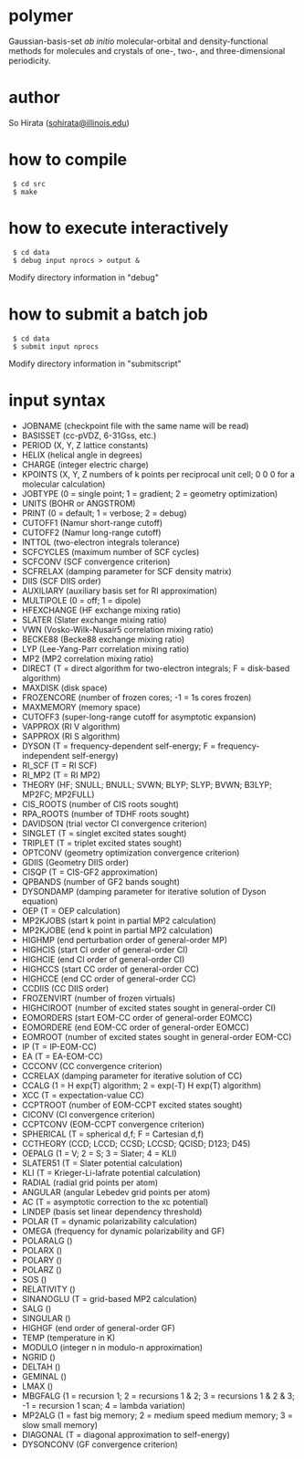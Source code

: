 # polymer
Gaussian-basis-set <i>ab initio</i> molecular-orbital and density-functional methods for molecules and crystals of one-, two-, and three-dimensional periodicity.

# author
So Hirata (sohirata@illinois.edu)

# how to compile

     $ cd src
     $ make

# how to execute interactively

     $ cd data
     $ debug input nprocs > output &

Modify directory information in "debug"

# how to submit a batch job

     $ cd data
     $ submit input nprocs

Modify directory information in "submitscript"

# input syntax

* JOBNAME (checkpoint file with the same name will be read)
* BASISSET (cc-pVDZ, 6-31Gss, etc.)
* PERIOD (X, Y, Z lattice constants)
* HELIX (helical angle in degrees)
* CHARGE (integer electric charge)
* KPOINTS (X, Y, Z numbers of k points per reciprocal unit cell; 0 0 0 for a molecular calculation)
* JOBTYPE (0 = single point; 1 = gradient; 2 = geometry optimization)
* UNITS (BOHR or ANGSTROM)
* PRINT (0 = default; 1 = verbose; 2 = debug)
* CUTOFF1 (Namur short-range cutoff)
* CUTOFF2 (Namur long-range cutoff)
* INTTOL (two-electron integrals tolerance)
* SCFCYCLES (maximum number of SCF cycles)
* SCFCONV (SCF convergence criterion)
* SCFRELAX (damping parameter for SCF density matrix)
* DIIS (SCF DIIS order)
* AUXILIARY (auxiliary basis set for RI approximation)
* MULTIPOLE (0 = off; 1 = dipole)
* HFEXCHANGE (HF exchange mixing ratio)
* SLATER (Slater exchange mixing ratio)
* VWN (Vosko-Wilk-Nusair5 correlation mixing ratio)
* BECKE88 (Becke88 exchange mixing ratio)
* LYP (Lee-Yang-Parr correlation mixing ratio)
* MP2 (MP2 correlation mixing ratio)
* DIRECT (T = direct algorithm for two-electron integrals; F = disk-based algorithm)
* MAXDISK (disk space)
* FROZENCORE (number of frozen cores; -1 = 1s cores frozen)
* MAXMEMORY (memory space)
* CUTOFF3 (super-long-range cutoff for asymptotic expansion)
* VAPPROX (RI V algorithm)
* SAPPROX (RI S algorithm)
* DYSON (T = frequency-dependent self-energy; F = frequency-independent self-energy)
* RI_SCF (T = RI SCF)
* RI_MP2 (T = RI MP2)
* THEORY (HF; SNULL; BNULL; SVWN; BLYP; SLYP; BVWN; B3LYP; MP2FC; MP2FULL)
* CIS_ROOTS (number of CIS roots sought)
* RPA_ROOTS (number of TDHF roots sought)
* DAVIDSON (trial vector CI convergence criterion)
* SINGLET (T = singlet excited states sought)
* TRIPLET (T = triplet excited states sought)
* OPTCONV (geometry optimization convergence criterion)
* GDIIS (Geometry DIIS order)
* CISQP (T = CIS-GF2 approximation)
* QPBANDS (number of GF2 bands sought)
* DYSONDAMP (damping parameter for iterative solution of Dyson equation)
* OEP (T = OEP calculation)
* MP2KJOBS (start k point in partial MP2 calculation)
* MP2KJOBE (end k point in partial MP2 calculation)
* HIGHMP (end perturbation order of general-order MP)
* HIGHCIS (start CI order of general-order CI)
* HIGHCIE (end CI order of general-order CI)
* HIGHCCS (start CC order of general-order CC)
* HIGHCCE (end CC order of general-order CC)
* CCDIIS (CC DIIS order)
* FROZENVIRT (number of frozen virtuals)
* HIGHCIROOT (number of excited states sought in general-order CI)
* EOMORDERS (start EOM-CC order of general-order EOMCC)
* EOMORDERE (end EOM-CC order of general-order EOMCC)
* EOMROOT (number of excited states sought in general-order EOM-CC)
* IP (T = IP-EOM-CC)
* EA (T = EA-EOM-CC)
* CCCONV (CC convergence criterion)
* CCRELAX (damping parameter for iterative solution of CC)
* CCALG (1 = H exp(T) algorithm; 2 = exp(-T) H exp(T) algorithm)
* XCC (T = expectation-value CC)
* CCPTROOT (number of EOM-CCPT excited states sought)
* CICONV (CI convergence criterion)
* CCPTCONV (EOM-CCPT convergence criterion)
* SPHERICAL (T = spherical d,f; F = Cartesian d,f)
* CCTHEORY (CCD; LCCD; CCSD; LCCSD; QCISD; D123; D45) 
* OEPALG (1 = V; 2 = S; 3 = Slater; 4 = KLI)
* SLATER51 (T = Slater potential calculation)
* KLI (T = Krieger-Li-Iafrate potential calculation)
* RADIAL (radial grid points per atom)
* ANGULAR (angular Lebedev grid points per atom)
* AC (T = asymptotic correction to the xc potential) 
* LINDEP (basis set linear dependency threshold)
* POLAR (T = dynamic polarizability calculation)
* OMEGA (frequency for dynamic polarizability and GF)
* POLARALG () 
* POLARX ()
* POLARY ()
* POLARZ ()
* SOS ()
* RELATIVITY ()
* SINANOGLU (T = grid-based MP2 calculation)
* SALG ()
* SINGULAR ()
* HIGHGF (end order of general-order GF)
* TEMP (temperature in K)
* MODULO (integer n in modulo-n approximation)
* NGRID ()
* DELTAH ()
* GEMINAL ()
* LMAX ()
* MBGFALG (1 = recursion 1; 2 = recursions 1 & 2; 3 = recursions 1 & 2 & 3; -1 = recursion 1 scan; 4 = lambda variation)
* MP2ALG (1 = fast big memory; 2 = medium speed medium memory; 3 = slow small memory)
* DIAGONAL (T = diagonal approximation to self-energy)
* DYSONCONV (GF convergence criterion)                                       
     
